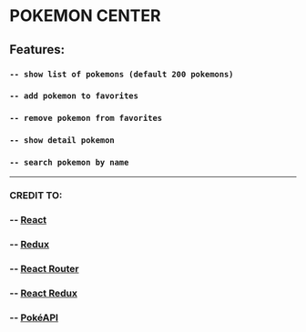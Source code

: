 # POKEMON CENTER

## Features:

### `-- show list of pokemons (default 200 pokemons)`
### `-- add pokemon to favorites`
### `-- remove pokemon from favorites`
### `-- show detail pokemon`
### `-- search pokemon by name`

***

### CREDIT TO:

### -- [React](https://reactjs.org/ "react js")
### -- [Redux](https://redux.js.org/ "redux")
### -- [React Router](https://reactrouter.com/ "react-router-dom")
### -- [React Redux](https://react-redux.js.org/ "react-redux")
### -- [PokéAPI](https://pokeapi.co/ "PokéAPI")